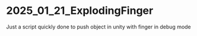 # 2025_01_21_ExplodingFinger
Just a script quickly done to push object in unity with finger in debug mode
